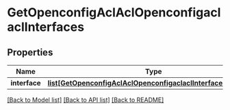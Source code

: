 # GetOpenconfigAclAclOpenconfigaclaclInterfaces

## Properties
Name | Type | Description | Notes
------------ | ------------- | ------------- | -------------
**interface** | [**list[GetOpenconfigAclAclOpenconfigaclaclInterfacesInterface]**](GetOpenconfigAclAclOpenconfigaclaclInterfacesInterface.md) |  | [optional] 

[[Back to Model list]](../README.md#documentation-for-models) [[Back to API list]](../README.md#documentation-for-api-endpoints) [[Back to README]](../README.md)


